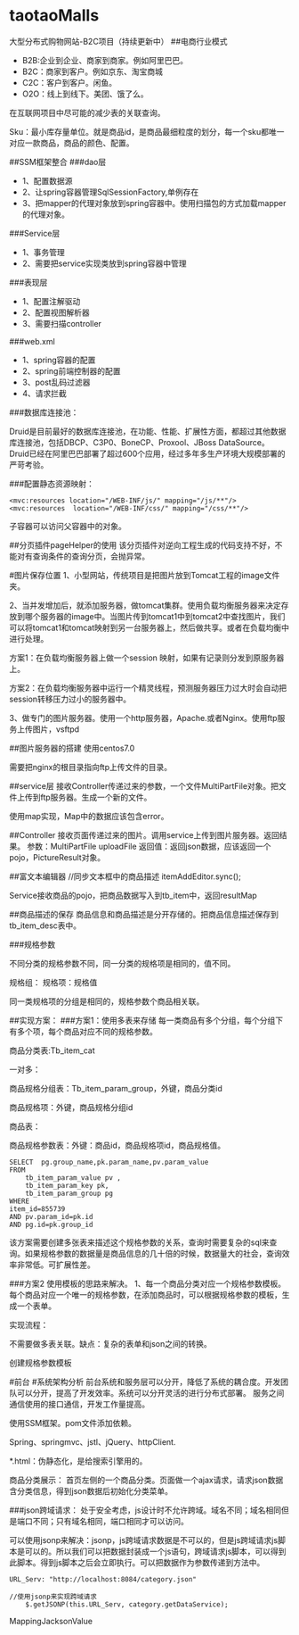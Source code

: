 # taotaoMalls
大型分布式购物网站-B2C项目（持续更新中）
##电商行业模式
- B2B:企业到企业、商家到商家。例如阿里巴巴。
- B2C：商家到客户。例如京东、淘宝商城
- C2C：客户到客户。闲鱼。
- O2O：线上到线下。美团、饿了么。


在互联网项目中尽可能的减少表的关联查询。

Sku：最小库存量单位。就是商品id，是商品最细粒度的划分，每一个sku都唯一对应一款商品，商品的颜色、配置。


##SSM框架整合
###dao层
- 1、配置数据源
- 2、让spring容器管理SqlSessionFactory,单例存在
- 3、把mapper的代理对象放到spring容器中。使用扫描包的方式加载mapper的代理对象。


###Service层
- 1、事务管理
- 2、需要把service实现类放到spring容器中管理

###表现层
- 1、配置注解驱动
- 2、配置视图解析器
- 3、需要扫描controller


###web.xml
- 1、spring容器的配置
- 2、spring前端控制器的配置
- 3、post乱码过滤器
- 4、请求拦截



###数据库连接池：

Druid是目前最好的数据库连接池，在功能、性能、扩展性方面，都超过其他数据库连接池，包括DBCP、C3P0、BoneCP、Proxool、JBoss DataSource。
Druid已经在阿里巴巴部署了超过600个应用，经过多年多生产环境大规模部署的严苛考验。

###配置静态资源映射：

    <mvc:resources location="/WEB-INF/js/" mapping="/js/**"/>
	<mvc:resources  location="/WEB-INF/css/" mapping="/css/**"/>
	

子容器可以访问父容器中的对象。



##分页插件pageHelper的使用
该分页插件对逆向工程生成的代码支持不好，不能对有查询条件的查询分页，会抛异常。

#图片保存位置
1、小型网站，传统项目是把图片放到Tomcat工程的image文件夹。

2、当并发增加后，就添加服务器，做tomcat集群。使用负载均衡服务器来决定存放到哪个服务器的image中。当图片传到tomcat1中到tomcat2中查找图片，我们可以将tomcat1和tomcat映射到另一台服务器上，然后做共享。或者在负载均衡中进行处理。


方案1：在负载均衡服务器上做一个session 映射，如果有记录则分发到原服务器上。

方案2：在负载均衡服务器中运行一个精灵线程，预测服务器压力过大时会自动把session转移压力过小的服务器中。


3、做专门的图片服务器。使用一个http服务器，Apache.或者Nginx。使用ftp服务上传图片，vsftpd


##图片服务器的搭建
使用centos7.0

需要把nginx的根目录指向ftp上传文件的目录。

##service层
接收Controller传递过来的参数，一个文件MultiPartFile对象。把文件上传到ftp服务器。生成一个新的文件。

使用map实现，Map中的数据应该包含error。


##Controller
接收页面传递过来的图片。调用service上传到图片服务器。返回结果。
参数：MultiPartFile uploadFile	
返回值：返回json数据，应该返回一个pojo，PictureResult对象。


##富文本编辑器
//同步文本框中的商品描述
		itemAddEditor.sync();


Service接收商品的pojo，把商品数据写入到tb_item中，返回resultMap



##商品描述的保存
商品信息和商品描述是分开存储的。把商品信息描述保存到tb_item_desc表中。


###规格参数

不同分类的规格参数不同，同一分类的规格项是相同的，值不同。

规格组：
	规格项：规格值

同一类规格项的分组是相同的，规格参数个商品相关联。


##实现方案：
###方案1：使用多表来存储
每一类商品有多个分组，每个分组下有多个项，每个商品对应不同的规格参数。


商品分类表:Tb_item_cat




一对多：

商品规格分组表：Tb_item_param_group，外键，商品分类id


商品规格项：外键，商品规格分组id


商品表：


商品规格参数表：外键：商品id，商品规格项id，商品规格值。


    SELECT  pg.group_name,pk.param_name,pv.param_value
    FROM
    	tb_item_param_value pv ,
    	tb_item_param_key pk,
    	tb_item_param_group pg
    WHERE 
    item_id=855739
    AND pv.param_id=pk.id
    AND pg.id=pk.group_id

该方案需要创建多张表来描述这个规格参数的关系，查询时需要复杂的sql来查询。如果规格参数的数据量是商品信息的几十倍的时候，数据量大的社会，查询效率非常低。可扩展性差。

###方案2
使用模板的思路来解决。
1、每一个商品分类对应一个规格参数模板。
每个商品对应一个唯一的规格参数，在添加商品时，可以根据规格参数的模板，生成一个表单。


实现流程：


不需要做多表关联。缺点：复杂的表单和json之间的转换。

创建规格参数模板


#前台
#系统架构分析
前台系统和服务层可以分开，降低了系统的耦合度。开发团队可以分开，提高了开发效率。系统可以分开灵活的进行分布式部署。
服务之间通信使用的接口通信，开发工作量提高。

使用SSM框架。pom文件添加依赖。

Spring、springmvc、jstl、jQuery、httpClient.


*.html：伪静态化，是给搜索引擎用的。

商品分类展示：
首页左侧的一个商品分类。页面做一个ajax请求，请求json数据含分类信息，得到json数据后初始化分类菜单。


###json跨域请求：
处于安全考虑，js设计时不允许跨域。域名不同；域名相同但是端口不同；只有域名相同，端口相同才可以访问。


可以使用jsonp来解决：jsonp，js跨域请求数据是不可以的，但是js跨域请求js脚本是可以的。所以我们可以把数据封装成一个js语句，跨域请求js脚本，可以得到此脚本。得到js脚本之后会立即执行。可以把数据作为参数传递到方法中。


    URL_Serv: "http://localhost:8084/category.json"

    //使用jsonp来实现跨域请求
        $.getJSONP(this.URL_Serv, category.getDataService);




MappingJacksonValue
